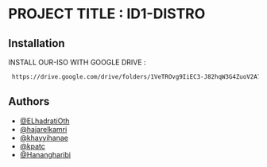 
# PROJECT TITLE : ID1-DISTRO


## Installation

INSTALL OUR-ISO WITH GOOGLE DRIVE :

```bash
 https://drive.google.com/drive/folders/1VeTROvg9IiEC3-J82hqW3G4ZuoV2A7nh?usp=sharing
```
    
## Authors

- [@ELhadratiOth](https://www.github.com/ELhadratiOth)
- [@hajarelkamri](https://github.com/hajarelkamri)
- [@khayyihanae](https://github.com/khayyihanae)
- [@kpatc](https://github.com/kpatc)
- [@Hanangharibi](https://github.com/GitHub380Hanan)




